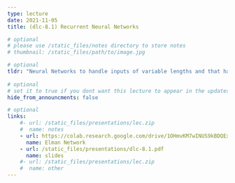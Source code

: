 ```yaml
---
type: lecture
date: 2021-11-05
title: (dlc-8.1) Recurrent Neural Networks

# optional
# please use /static_files/notes directory to store notes
# thumbnail: /static_files/path/to/image.jpg

# optional
tldr: "Neural Networks to handle inputs of variable lengths and that have memory."
  
# optional
# set it to true if you dont want this lecture to appear in the updates section
hide_from_announcments: false

# optional
links: 
    #- url: /static_files/presentations/lec.zip
    #  name: notes
    - url: https://colab.research.google.com/drive/1OHmvKM7wINUS9kBDQExY_oDKK4AX-wgN?usp=sharing
      name: Elman Network
    - url: /static_files/presentations/dlc-8.1.pdf
      name: slides
    #- url: /static_files/presentations/lec.zip
    #  name: other
---
```

